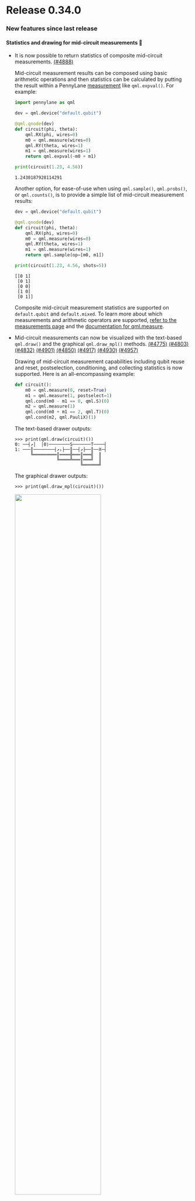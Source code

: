 <!-- orphan: true -->

# Release 0.34.0

<h3>New features since last release</h3>

<h4>Statistics and drawing for mid-circuit measurements 🎨</h4>

* It is now possible to return statistics of composite mid-circuit measurements.
  [(#4888)](https://github.com/PennyLaneAI/pennylane/pull/4888)

  Mid-circuit measurement results can be composed using basic arithmetic operations and then
  statistics can be calculated by putting the result within a PennyLane
  [measurement](https://docs.pennylane.ai/en/stable/introduction/measurements.html) like
  `qml.expval()`. For example:

  ```python
  import pennylane as qml

  dev = qml.device("default.qubit")

  @qml.qnode(dev)
  def circuit(phi, theta):
      qml.RX(phi, wires=0)
      m0 = qml.measure(wires=0)
      qml.RY(theta, wires=1)
      m1 = qml.measure(wires=1)
      return qml.expval(~m0 + m1)

  print(circuit(1.23, 4.56))
  ```
  ```
  1.2430187928114291
  ```

  Another option, for ease-of-use when using `qml.sample()`, `qml.probs()`, or `qml.counts()`, is to
  provide a simple list of mid-circuit measurement results:

  ```python
  dev = qml.device("default.qubit")

  @qml.qnode(dev)
  def circuit(phi, theta):
      qml.RX(phi, wires=0)
      m0 = qml.measure(wires=0)
      qml.RY(theta, wires=1)
      m1 = qml.measure(wires=1)
      return qml.sample(op=[m0, m1])

  print(circuit(1.23, 4.56, shots=5))
  ```

  ```
  [[0 1]
   [0 1]
   [0 0]
   [1 0]
   [0 1]]
  ```

  Composite mid-circuit measurement statistics are supported on `default.qubit` and `default.mixed`.
  To learn more about which measurements and arithmetic operators are supported,
  [refer to the measurements page](https://docs.pennylane.ai/en/stable/introduction/measurements.html) and the
  [documentation for qml.measure](https://docs.pennylane.ai/en/stable/code/api/pennylane.measure.html).

* Mid-circuit measurements can now be visualized with the text-based `qml.draw()` and the 
  graphical `qml.draw_mpl()` methods.
  [(#4775)](https://github.com/PennyLaneAI/pennylane/pull/4775)
  [(#4803)](https://github.com/PennyLaneAI/pennylane/pull/4803)
  [(#4832)](https://github.com/PennyLaneAI/pennylane/pull/4832)
  [(#4901)](https://github.com/PennyLaneAI/pennylane/pull/4901)
  [(#4850)](https://github.com/PennyLaneAI/pennylane/pull/4850)
  [(#4917)](https://github.com/PennyLaneAI/pennylane/pull/4917)
  [(#4930)](https://github.com/PennyLaneAI/pennylane/pull/4930)
  [(#4957)](https://github.com/PennyLaneAI/pennylane/pull/4957)

  Drawing of mid-circuit measurement capabilities including qubit reuse and reset,
  postselection, conditioning, and collecting statistics is now supported. Here 
  is an all-encompassing example:

  ```python
  def circuit():
      m0 = qml.measure(0, reset=True)
      m1 = qml.measure(1, postselect=1)
      qml.cond(m0 - m1 == 0, qml.S)(0)
      m2 = qml.measure(1)
      qml.cond(m0 + m1 == 2, qml.T)(0)
      qml.cond(m2, qml.PauliX)(1)
  ```
  
  The text-based drawer outputs:

  ```pycon
  >>> print(qml.draw(circuit)())
  0: ──┤↗│  │0⟩────────S───────T────┤  
  1: ───║────────┤↗₁├──║──┤↗├──║──X─┤  
        ╚═════════║════╬═══║═══╣  ║    
                  ╚════╩═══║═══╝  ║    
                           ╚══════╝    
  ```
  
  The graphical drawer outputs:

  ```pycon
  >>> print(qml.draw_mpl(circuit)())
  ```
  
  <img src="https://raw.githubusercontent.com/PennyLaneAI/pennylane/master/doc/_static/mid-circuit-measurement.png" width=70%/>

<h4>Catalyst is seamlessly integrated with PennyLane ⚗️</h4>

* Catalyst, our next-generation compilation framework, is now accessible within PennyLane,
  allowing you to more easily benefit from hybrid just-in-time (JIT) compilation.

  To access these features, simply install `pennylane-catalyst`:

  ```
  pip install pennylane-catalyst
  ```

  The [qml.compiler](https://docs.pennylane.ai/en/latest/code/qml_compiler.html) 
  module provides support for hybrid quantum-classical compilation. 
  [(#4692)](https://github.com/PennyLaneAI/pennylane/pull/4692)
  [(#4979)](https://github.com/PennyLaneAI/pennylane/pull/4979)

  Through the use of the `qml.qjit` decorator, entire workflows can be JIT
  compiled — including both quantum and classical processing — down to a machine binary on
  first-function execution. Subsequent calls to the compiled function will execute
  the previously-compiled binary, resulting in significant performance improvements.

  ```python
  import pennylane as qml

  dev = qml.device("lightning.qubit", wires=2)

  @qml.qjit
  @qml.qnode(dev)
  def circuit(theta):
      qml.Hadamard(wires=0)
      qml.RX(theta, wires=1)
      qml.CNOT(wires=[0,1])
      return qml.expval(qml.PauliZ(wires=1))
  ```

  ```pycon
  >>> circuit(0.5)  # the first call, compilation occurs here
  array(0.)
  >>> circuit(0.5)  # the precompiled quantum function is called
  array(0.)
  ```

  Currently, PennyLane supports the [Catalyst hybrid compiler](https://github.com/pennylaneai/catalyst)
  with the `qml.qjit` decorator. A significant benefit of Catalyst
  is the ability to preserve complex control flow around quantum operations — such as
  `if` statements and `for` loops, and including measurement feedback — during compilation,
  while continuing to support end-to-end autodifferentiation. 

* The following functions can now be used with the `qml.qjit` decorator: `qml.grad`, 
  `qml.jacobian`, `qml.vjp`, `qml.jvp`, and `qml.adjoint`.
  [(#4709)](https://github.com/PennyLaneAI/pennylane/pull/4709)
  [(#4724)](https://github.com/PennyLaneAI/pennylane/pull/4724)
  [(#4725)](https://github.com/PennyLaneAI/pennylane/pull/4725)
  [(#4726)](https://github.com/PennyLaneAI/pennylane/pull/4726)

  When `qml.grad` or `qml.jacobian` are used with `@qml.qjit`, they are patched to
  [catalyst.grad](https://docs.pennylane.ai/projects/catalyst/en/stable/code/api/catalyst.grad.html) and
  [catalyst.jacobian](https://docs.pennylane.ai/projects/catalyst/en/stable/code/api/catalyst.jacobian.html), 
  respectively.

  ``` python
  dev = qml.device("lightning.qubit", wires=1)

  @qml.qjit
  def workflow(x):

      @qml.qnode(dev)
      def circuit(x):
          qml.RX(np.pi * x[0], wires=0)
          qml.RY(x[1], wires=0)
          return qml.probs()

      g = qml.jacobian(circuit)

      return g(x)
  ```

  ``` pycon
  >>> workflow(np.array([2.0, 1.0]))
  array([[ 3.48786850e-16, -4.20735492e-01],
         [-8.71967125e-17,  4.20735492e-01]])
  ```

* JIT-compatible functionality for control flow has been added via `qml.for_loop`,
  `qml.while_loop`, and `qml.cond`.
  [(#4698)](https://github.com/PennyLaneAI/pennylane/pull/4698)
  [(#5006)](https://github.com/PennyLaneAI/pennylane/pull/5006)

  `qml.for_loop` and `qml.while_loop` can be deployed as decorators on functions that are the 
  body of the loop. The arguments to both follow typical conventions: 

  ```
  @qml.for_loop(lower_bound, upper_bound, step)
  ```

  ```
  @qml.while_loop(cond_function)
  ```

  Here is a concrete example with `qml.for_loop`:

  `qml.for_loop` and `qml.while_loop` can be deployed as decorators on functions that are the 
  body of the loop. The arguments to both follow typical conventions: 

  ```
  @qml.for_loop(lower_bound, upper_bound, step)
  ```

  ```
  @qml.while_loop(cond_function)
  ```

  Here is a concrete example with `qml.for_loop`:

  ``` python
  dev = qml.device("lightning.qubit", wires=1)

  @qml.qjit
  @qml.qnode(dev)
  def circuit(n: int, x: float):

      @qml.for_loop(0, n, 1)
      def loop_rx(i, x):
          # perform some work and update (some of) the arguments
          qml.RX(x, wires=0)

          # update the value of x for the next iteration
          return jnp.sin(x)

      # apply the for loop
      final_x = loop_rx(x)

      return qml.expval(qml.PauliZ(0)), final_x
  ```

  ``` pycon
  >>> circuit(7, 1.6)
  (array(0.97926626), array(0.55395718))
  ```

<h4>Decompose circuits into the Clifford+T gateset 🧩</h4>

* The new `qml.clifford_t_decomposition()` transform provides an approximate breakdown 
  of an input circuit into the [Clifford+T gateset](https://en.wikipedia.org/wiki/Clifford_gates).
  Behind the scenes, this decomposition is enacted via the `sk_decomposition()` 
  function using the Solovay-Kitaev algorithm.
  [(#4801)](https://github.com/PennyLaneAI/pennylane/pull/4801)
  [(#4802)](https://github.com/PennyLaneAI/pennylane/pull/4802)

  The Solovay-Kitaev algorithm *approximately* decomposes a quantum circuit into the Clifford+T
  gateset. To account for this, a desired total circuit decomposition error, `epsilon`, must be 
  specified when using `qml.clifford_t_decomposition`:

  ``` python
  dev = qml.device("default.qubit")

  @qml.qnode(dev)
  def circuit():
      qml.RX(1.1, 0)
      return qml.state()

  circuit = qml.clifford_t_decomposition(circuit, epsilon=0.1)
  ```
  
  ``` pycon
  >>> print(qml.draw(circuit)())
  0: ──T†──H──T†──H──T──H──T──H──T──H──T──H──T†──H──T†──T†──H──T†──H──T──H──T──H──T──H──T──H──T†──H

  ───T†──H──T──H──GlobalPhase(0.39)─┤
  ```

  The resource requirements of this circuit can also be evaluated:

  ```pycon
  >>> with qml.Tracker(dev) as tracker:
  ...     circuit()
  >>> resources_lst = tracker.history["resources"]
  >>> resources_lst[0]
  wires: 1
  gates: 34
  depth: 34
  shots: Shots(total=None)
  gate_types:
  {'Adjoint(T)': 8, 'Hadamard': 16, 'T': 9, 'GlobalPhase': 1}
  gate_sizes:
  {1: 33, 0: 1}
  ```

<h4>Use an iterative approach for quantum phase estimation 🔄</h4>

* [Iterative Quantum Phase Estimation](https://arxiv.org/pdf/quant-ph/0610214.pdf)
  is now available with `qml.iterative_qpe`.
  [(#4804)](https://github.com/PennyLaneAI/pennylane/pull/4804)

  The subroutine can be used similarly to mid-circuit measurements:

  ```python
  import pennylane as qml

  dev = qml.device("default.qubit", shots=5)

  @qml.qnode(dev)
  def circuit():

    # Initial state
    qml.PauliX(wires=[0])

    # Iterative QPE
    measurements = qml.iterative_qpe(qml.RZ(2., wires=[0]), ancilla=[1], iters=3)

    return [qml.sample(op=meas) for meas in measurements]
  ```

  ```pycon
  >>> print(circuit())
  [array([0, 0, 0, 0, 0]), array([1, 0, 0, 0, 0]), array([0, 1, 1, 1, 1])]
  ```

  The :math:`i`-th element in the list refers to the 5 samples generated by the :math:`i`-th measurement of the algorithm.

<h3>Improvements 🛠</h3>

<h4>Community contributions 🥳</h4>

* The `+=` operand can now be used with a `PauliSentence`, which has also provides
  a performance boost.
  [(#4662)](https://github.com/PennyLaneAI/pennylane/pull/4662)

* The Approximate Quantum Fourier Transform (AQFT) is now available with `qml.AQFT`.
  [(#4715)](https://github.com/PennyLaneAI/pennylane/pull/4715)

* `qml.draw` and `qml.draw_mpl` now render operator IDs.
  [(#4749)](https://github.com/PennyLaneAI/pennylane/pull/4749)

  The ID can be specified as a keyword argument when instantiating an operator:

  ```pycon
  >>> def circuit():
  ...     qml.RX(0.123, id="data", wires=0)
  >>> print(qml.draw(circuit)())
  0: ──RX(0.12,"data")─┤  
  ```

* Non-parametric operators such as `Barrier`, `Snapshot`, and `Wirecut` have been grouped together and moved to `pennylane/ops/meta.py`.
  Additionally, the relevant tests have been organized and placed in a new file, `tests/ops/test_meta.py`.
  [(#4789)](https://github.com/PennyLaneAI/pennylane/pull/4789)

* The `TRX`, `TRY`, and `TRZ` operators are now differentiable via backpropagation on `default.qutrit`.
  [(#4790)](https://github.com/PennyLaneAI/pennylane/pull/4790)

* The function `qml.equal` now supports `ControlledSequence` operators.
  [(#4829)](https://github.com/PennyLaneAI/pennylane/pull/4829)

* XZX decomposition has been added to the list of supported single-qubit unitary decompositions.
  [(#4862)](https://github.com/PennyLaneAI/pennylane/pull/4862)

* `==` and `!=` operands can now be used with `TransformProgram` and `TransformContainers` instances.
  [(#4858)](https://github.com/PennyLaneAI/pennylane/pull/4858)

* A `qutrit_mixed` module has been added to `qml.devices` to store helper functions for a future qutrit 
  mixed-state device. A function called `create_initial_state` has been added to this module that creates 
  device-compatible initial states.
  [(#4861)](https://github.com/PennyLaneAI/pennylane/pull/4861)

* The function `qml.Snapshot` now supports arbitrary state-based measurements (i.e., measurements of type `StateMeasurement`).
  [(#4876)](https://github.com/PennyLaneAI/pennylane/pull/4908)

* `qml.equal` now supports the comparison of `QuantumScript` and `BasisRotation` objects.
  [(#4902)](https://github.com/PennyLaneAI/pennylane/pull/4902)
  [(#4919)](https://github.com/PennyLaneAI/pennylane/pull/4919)

* The function `qml.draw_mpl` now accept a keyword argument `fig` to specify the output figure window.
  [(#4956)](https://github.com/PennyLaneAI/pennylane/pull/4956)

<h4>Better support for batching</h4>

* `qml.AmplitudeEmbedding` now supports batching when used with Tensorflow.
  [(#4818)](https://github.com/PennyLaneAI/pennylane/pull/4818)

* `default.qubit` can now evolve already batched states with `qml.pulse.ParametrizedEvolution`.
  [(#4863)](https://github.com/PennyLaneAI/pennylane/pull/4863)

* `qml.ArbitraryUnitary` now supports batching.
  [(#4745)](https://github.com/PennyLaneAI/pennylane/pull/4745)

* Operator and tape batch sizes are evaluated lazily, helping run expensive computations less frequently
  and an issue with Tensorflow pre-computing batch sizes.
  [(#4911)](https://github.com/PennyLaneAI/pennylane/pull/4911)

<h4>Performance improvements and benchmarking</h4>

* Autograd, PyTorch, and JAX can now use vector-Jacobian products (VJPs) provided by the device from the new device API. If a device provides
  a VJP, this can be selected by providing `device_vjp=True` to a QNode or `qml.execute`.
  [(#4935)](https://github.com/PennyLaneAI/pennylane/pull/4935)
  [(#4557)](https://github.com/PennyLaneAI/pennylane/pull/4557)
  [(#4654)](https://github.com/PennyLaneAI/pennylane/pull/4654)
  [(#4878)](https://github.com/PennyLaneAI/pennylane/pull/4878)
  [(#4841)](https://github.com/PennyLaneAI/pennylane/pull/4841)

  ```pycon
  >>> dev = qml.device('default.qubit')
  >>> @qml.qnode(dev, diff_method="adjoint", device_vjp=True)
  >>> def circuit(x):
  ...     qml.RX(x, wires=0)
  ...     return qml.expval(qml.PauliZ(0))
  >>> with dev.tracker:
  ...     g = qml.grad(circuit)(qml.numpy.array(0.1))
  >>> dev.tracker.totals
  {'batches': 1, 'simulations': 1, 'executions': 1, 'vjp_batches': 1, 'vjps': 1}
  >>> g
  -0.09983341664682815
  ```

* `qml.expval` with large `Hamiltonian` objects is now faster and has a significantly lower memory footprint (and constant with respect to the number of `Hamiltonian` terms) when the `Hamiltonian` is a `PauliSentence`. This is due to the introduction of a specialized `dot` method in the `PauliSentence` class which performs `PauliSentence`-`state` products.
  [(#4839)](https://github.com/PennyLaneAI/pennylane/pull/4839)

* `default.qubit` no longer uses a dense matrix for `MultiControlledX` for more than 8 operation wires.
  [(#4673)](https://github.com/PennyLaneAI/pennylane/pull/4673)

* Some relevant Pytests have been updated to enable its use as a suite of benchmarks.
  [(#4703)](https://github.com/PennyLaneAI/pennylane/pull/4703)

* `default.qubit` now applies `GroverOperator` faster by not using its matrix representation but a
  custom rule for `apply_operation`. Also, the matrix representation of `GroverOperator` now runs faster.
  [(#4666)](https://github.com/PennyLaneAI/pennylane/pull/4666)

* A new pipeline to run benchmarks and plot graphs comparing with a fixed reference has been added. This pipeline will run on a schedule and can be activated on a PR with the label `ci:run_benchmarks`.
  [(#4741)](https://github.com/PennyLaneAI/pennylane/pull/4741)

* `default.qubit` now supports adjoint differentiation for arbitrary diagonal state-based measurements.
  [(#4865)](https://github.com/PennyLaneAI/pennylane/pull/4865)

* The benchmarks pipeline has been expanded to export all benchmark data to a single JSON file and a CSV file with runtimes. This includes all references and local benchmarks.
  [(#4873)](https://github.com/PennyLaneAI/pennylane/pull/4873)

<h4>Final phase of updates to transforms</h4>

* `qml.quantum_monte_carlo` and `qml.simplify` now use the new transform system.
  [(#4708)](https://github.com/PennyLaneAI/pennylane/pull/4708/)
  [(#4949)](https://github.com/PennyLaneAI/pennylane/pull/4949)

* The formal requirement that type hinting be provided when using
  the `qml.transform` decorator has been removed. Type hinting can still
  be used, but is now optional. Please use a type checker such as
  [mypy](https://github.com/python/mypy) if you wish to ensure types are
  being passed correctly.
  [(#4942)](https://github.com/PennyLaneAI/pennylane/pull/4942/)

<h4>Other improvements</h4>

* Add PyTree-serialization interface for the `Wires` class.
  [(#4998)](https://github.com/PennyLaneAI/pennylane/pull/4998)

* PennyLane now supports Python 3.12.
  [(#4985)](https://github.com/PennyLaneAI/pennylane/pull/4985)

* `SampleMeasurement` now has an optional method `process_counts` for computing the measurement results from a counts
  dictionary.
  [(#4941)](https://github.com/PennyLaneAI/pennylane/pull/4941/)

* A new function called `ops.functions.assert_valid` has been added for checking if an `Operator` class is defined correctly.
  [(#4764)](https://github.com/PennyLaneAI/pennylane/pull/4764)

* `Shots` objects can now be multiplied by scalar values.
  [(#4913)](https://github.com/PennyLaneAI/pennylane/pull/4913)

* `GlobalPhase` now decomposes to nothing in case devices do not support global phases.
  [(#4855)](https://github.com/PennyLaneAI/pennylane/pull/4855)

* Custom operations can now provide their matrix directly through the `Operator.matrix()` method
  without needing to update the `has_matrix` property. `has_matrix` will now automatically be
  `True` if `Operator.matrix` is overridden, even if
  `Operator.compute_matrix` is not.
  [(#4844)](https://github.com/PennyLaneAI/pennylane/pull/4844)

* The logic for re-arranging states before returning them has been improved.
  [(#4817)](https://github.com/PennyLaneAI/pennylane/pull/4817)

* When multiplying `SparseHamiltonian`s by a scalar value, the result now stays as a
  `SparseHamiltonian`.
  [(#4828)](https://github.com/PennyLaneAI/pennylane/pull/4828)

* `trainable_params` can now be set upon initialization of a `QuantumScript` instead of having to set the
  parameter after initialization.
  [(#4877)](https://github.com/PennyLaneAI/pennylane/pull/4877)

* `default.qubit` now calculates the expectation value of `Hermitian` operators in a differentiable manner.
  [(#4866)](https://github.com/PennyLaneAI/pennylane/pull/4866)

* The `rot` decomposition now has support for returning a global phase.
  [(#4869)](https://github.com/PennyLaneAI/pennylane/pull/4869)

* The `"pennylane_sketch"` MPL-drawer style has been added. This is the same as the `"pennylane"`
  style, but with sketch-style lines.
  [(#4880)](https://github.com/PennyLaneAI/pennylane/pull/4880)

* Operators now define a `pauli_rep` property, an instance of `PauliSentence`, defaulting
  to `None` if the operator has not defined it (or has no definition in the Pauli basis).
  [(#4915)](https://github.com/PennyLaneAI/pennylane/pull/4915)

* `qml.ShotAdaptiveOptimizer` can now use a multinomial distribution for spreading shots across
  the terms of a Hamiltonian measured in a QNode. Note that this is equivalent to what can be
  done with `qml.ExpvalCost`, but this is the preferred method because `ExpvalCost` is deprecated.
  [(#4896)](https://github.com/PennyLaneAI/pennylane/pull/4896)

* Decomposition of `qml.PhaseShift` now uses `qml.GlobalPhase` for retaining the global phase information. 
  [(#4657)](https://github.com/PennyLaneAI/pennylane/pull/4657)
  [(#4947)](https://github.com/PennyLaneAI/pennylane/pull/4947)

* `qml.equal` for `Controlled` operators no longer returns `False` when equivalent but 
  differently-ordered sets of control wires and control values are compared.
  [(#4944)](https://github.com/PennyLaneAI/pennylane/pull/4944)

* All PennyLane `Operator` subclasses are automatically tested by `ops.functions.assert_valid` to ensure
  that they follow PennyLane `Operator` standards.
  [(#4922)](https://github.com/PennyLaneAI/pennylane/pull/4922)

* Probability measurements can now be calculated from a `counts` dictionary with the addition of a 
  `process_counts` method in the `ProbabilityMP` class.
  [(#4952)](https://github.com/PennyLaneAI/pennylane/pull/4952)

* `ClassicalShadow.entropy` now uses the algorithm outlined in 
  [1106.5458](https://arxiv.org/abs/1106.5458) to project the approximate density matrix
  (with potentially negative eigenvalues) onto the closest valid density matrix.
  [(#4959)](https://github.com/PennyLaneAI/pennylane/pull/4959)

* The `ControlledSequence.compute_decomposition` default now decomposes the `Pow` operators, 
  improving compatibility with machine learning interfaces. 
  [(#4995)](https://github.com/PennyLaneAI/pennylane/pull/4995)

<h3>Breaking changes 💔</h3>

* The function `qml.transforms.classical_jacobian` has been moved to the gradients module
  and is now accessible as `qml.gradients.classical_jacobian`.
  [(#4900)](https://github.com/PennyLaneAI/pennylane/pull/4900)

* The transforms submodule `qml.transforms.qcut` is now its own module: `qml.qcut`.
  [(#4819)](https://github.com/PennyLaneAI/pennylane/pull/4819)

* The decomposition of `GroverOperator` now has an additional global phase operation.
  [(#4666)](https://github.com/PennyLaneAI/pennylane/pull/4666)

* `qml.cond` and the `Conditional` operation have been moved from the `transforms` folder to the `ops/op_math` folder.
  `qml.transforms.Conditional` will now be available as `qml.ops.Conditional`.
  [(#4860)](https://github.com/PennyLaneAI/pennylane/pull/4860)

* The `prep` keyword argument has been removed from `QuantumScript` and `QuantumTape`.
  `StatePrepBase` operations should be placed at the beginning of the `ops` list instead.
  [(#4756)](https://github.com/PennyLaneAI/pennylane/pull/4756)

* `qml.gradients.pulse_generator` is now named `qml.gradients.pulse_odegen` to adhere to paper naming conventions.
  [(#4769)](https://github.com/PennyLaneAI/pennylane/pull/4769)

* Specifying `control_values` passed to `qml.ctrl` as a string is no longer supported.
  [(#4816)](https://github.com/PennyLaneAI/pennylane/pull/4816)

* The `rot` decomposition will now normalize its rotation angles to the range `[0, 4pi]` for consistency
  [(#4869)](https://github.com/PennyLaneAI/pennylane/pull/4869)

* `QuantumScript.graph` is now built using `tape.measurements` instead of `tape.observables`
  because it depended on the now-deprecated `Observable.return_type` property.
  [(#4762)](https://github.com/PennyLaneAI/pennylane/pull/4762)

* The `"pennylane"` MPL-drawer style now draws straight lines instead of sketch-style lines.
  [(#4880)](https://github.com/PennyLaneAI/pennylane/pull/4880)

* The default value for the `term_sampling` argument of `ShotAdaptiveOptimizer` is now
  `None` instead of `"weighted_random_sampling"`.
  [(#4896)](https://github.com/PennyLaneAI/pennylane/pull/4896)

<h3>Deprecations 👋</h3>

* `single_tape_transform`, `batch_transform`, `qfunc_transform`, and `op_transform` are deprecated.
  Use the new `qml.transform` function instead.
  [(#4774)](https://github.com/PennyLaneAI/pennylane/pull/4774)

* `Observable.return_type` is deprecated. Instead, you should inspect the type
  of the surrounding measurement process.
  [(#4762)](https://github.com/PennyLaneAI/pennylane/pull/4762)
  [(#4798)](https://github.com/PennyLaneAI/pennylane/pull/4798)

* All deprecations now raise a `qml.PennyLaneDeprecationWarning` instead of a `UserWarning`.
  [(#4814)](https://github.com/PennyLaneAI/pennylane/pull/4814)

* `QuantumScript.is_sampled` and `QuantumScript.all_sampled` are deprecated.
  Users should now validate these properties manually.
  [(#4773)](https://github.com/PennyLaneAI/pennylane/pull/4773)

* With an algorithmic improvement to `ClassicalShadow.entropy`, the keyword `atol`
  becomes obsolete and will be removed in v0.35.
  [(#4959)](https://github.com/PennyLaneAI/pennylane/pull/4959)

<h3>Documentation 📝</h3>

* Documentation for unitaries and operations' decompositions has been moved from `qml.transforms` to `qml.ops.ops_math`.
  [(#4906)](https://github.com/PennyLaneAI/pennylane/pull/4906)

* Documentation for `qml.metric_tensor` and `qml.adjoint_metric_tensor` and `qml.transforms.classical_jacobian`
  is now accessible via the gradients API page `qml.gradients` in the documentation.
  [(#4900)](https://github.com/PennyLaneAI/pennylane/pull/4900)

* Documentation for `qml.specs` has been moved to the `resource` module.
  [(#4904)](https://github.com/PennyLaneAI/pennylane/pull/4904)

* Documentation for QCut has been moved to its own API page: `qml.qcut`.
  [(#4819)](https://github.com/PennyLaneAI/pennylane/pull/4819)

* The documentation page for `qml.measurements` now links top-level accessible functions (e.g., `qml.expval`) 
  to their top-level pages rather than their module-level pages (e.g., `qml.measurements.expval`).
  [(#4750)](https://github.com/PennyLaneAI/pennylane/pull/4750)

* Information for the documentation of `qml.matrix` about wire ordering has been added for using `qml.matrix` on a
  QNode which uses a device with `device.wires=None`.
  [(#4874)](https://github.com/PennyLaneAI/pennylane/pull/4874)

<h3>Bug fixes 🐛</h3>

* `TransformDispatcher` now stops queuing when performing the transform when applying it to a qfunc.
  Only the output of the transform will be queued.
  [(#4983)](https://github.com/PennyLaneAI/pennylane/pull/4983)

* `qml.map_wires` now works properly with `qml.cond` and `qml.measure`.
  [(#4884)](https://github.com/PennyLaneAI/pennylane/pull/4884)

* `Pow` operators are now picklable.
  [(#4966)](https://github.com/PennyLaneAI/pennylane/pull/4966)

* Finite differences and SPSA can now be used with tensorflow-autograph on setups that were seeing a bus error.
  [(#4961)](https://github.com/PennyLaneAI/pennylane/pull/4961)

* `qml.cond` no longer incorrectly queues operators used arguments.
  [(#4948)](https://github.com/PennyLaneAI/pennylane/pull/4948)

* `Attribute` objects now return `False` instead of raising a `TypeError` when checking if an object is inside
  the set.
  [(#4933)](https://github.com/PennyLaneAI/pennylane/pull/4933)

* Fixed a bug where the parameter-shift rule of `qml.ctrl(op)` was wrong if `op` had a generator
  that has two or more eigenvalues and is stored as a `SparseHamiltonian`.
  [(#4899)](https://github.com/PennyLaneAI/pennylane/pull/4899)

* Fixed a bug where trainable parameters in the post-processing of finite-differences were incorrect for JAX when applying
  the transform directly on a QNode.
  [(#4879)](https://github.com/PennyLaneAI/pennylane/pull/4879)

* `qml.grad` and `qml.jacobian` now explicitly raise errors if trainable parameters are integers.
  [(#4836)](https://github.com/PennyLaneAI/pennylane/pull/4836)

* JAX-JIT now works with shot vectors.
  [(#4772)](https://github.com/PennyLaneAI/pennylane/pull/4772/)

* JAX can now differentiate a batch of circuits where one tape does not have trainable parameters.
  [(#4837)](https://github.com/PennyLaneAI/pennylane/pull/4837)

* The decomposition of `GroverOperator` now has the same global phase as its matrix.
  [(#4666)](https://github.com/PennyLaneAI/pennylane/pull/4666)

* The `tape.to_openqasm` method no longer mistakenly includes interface information in the parameter
  string when converting tapes using non-NumPy interfaces.
  [(#4849)](https://github.com/PennyLaneAI/pennylane/pull/4849)

* `qml.defer_measurements` now correctly transforms circuits when terminal measurements include wires
  used in mid-circuit measurements.
  [(#4787)](https://github.com/PennyLaneAI/pennylane/pull/4787)

* Fixed a bug where the adjoint differentiation method would fail if
  an operation that has a parameter with `grad_method=None` is present.
  [(#4820)](https://github.com/PennyLaneAI/pennylane/pull/4820)

* `MottonenStatePreparation` and `BasisStatePreparation` now raise an error when decomposing a broadcasted state vector.
  [(#4767)](https://github.com/PennyLaneAI/pennylane/pull/4767)

* Gradient transforms now work with overridden shot vectors and `default.qubit`.
  [(#4795)](https://github.com/PennyLaneAI/pennylane/pull/4795)

* Any `ScalarSymbolicOp`, like `Evolution`, now states that it has a matrix if the target
  is a `Hamiltonian`.
  [(#4768)](https://github.com/PennyLaneAI/pennylane/pull/4768)

* In `default.qubit`, initial states are now initialized with the simulator's wire order, not the circuit's
  wire order.
  [(#4781)](https://github.com/PennyLaneAI/pennylane/pull/4781)

* `qml.compile` will now always decompose to `expand_depth`, even if a target basis set is not specified.
  [(#4800)](https://github.com/PennyLaneAI/pennylane/pull/4800)

* `qml.transforms.transpile` can now handle measurements that are broadcasted onto all wires.
  [(#4793)](https://github.com/PennyLaneAI/pennylane/pull/4793)

* Parametrized circuits whose operators do not act on all wires return PennyLane tensors instead of NumPy arrays, as
  expected.
  [(#4811)](https://github.com/PennyLaneAI/pennylane/pull/4811)
  [(#4817)](https://github.com/PennyLaneAI/pennylane/pull/4817)

* `qml.transforms.merge_amplitude_embedding` no longer depends on queuing, allowing it to work as expected
  with QNodes.
  [(#4831)](https://github.com/PennyLaneAI/pennylane/pull/4831)

* `qml.pow(op)` and `qml.QubitUnitary.pow()` now also work with Tensorflow data raised to an
  integer power.
  [(#4827)](https://github.com/PennyLaneAI/pennylane/pull/4827)

* The text drawer has been fixed to correctly label `qml.qinfo` measurements, as well as `qml.classical_shadow`
  `qml.shadow_expval`.
  [(#4803)](https://github.com/PennyLaneAI/pennylane/pull/4803)

* Removed an implicit assumption that an empty `PauliSentence` gets treated as identity under 
  multiplication.
  [(#4887)](https://github.com/PennyLaneAI/pennylane/pull/4887)

* Using a `CNOT` or `PauliZ` operation with large batched states and the Tensorflow
  interface no longer raises an unexpected error.
  [(#4889)](https://github.com/PennyLaneAI/pennylane/pull/4889)

* `qml.map_wires` no longer fails when mapping nested quantum tapes.
  [(#4901)](https://github.com/PennyLaneAI/pennylane/pull/4901)

* Conversion of circuits to openqasm now decomposes to a depth of 10, allowing support 
  for operators requiring more than 2 iterations of decomposition, such as the `ApproxTimeEvolution` gate.
  [(#4951)](https://github.com/PennyLaneAI/pennylane/pull/4951)

* `MPLDrawer` does not add the bonus space for classical wires when no classical wires are present.
  [(#4987)](https://github.com/PennyLaneAI/pennylane/pull/4987)

* `Projector` now works with parameter-broadcasting.
  [(#4993)](https://github.com/PennyLaneAI/pennylane/pull/4993)
  
* The jax-jit interface can now be used with float32 mode.
  [(#4990)](https://github.com/PennyLaneAI/pennylane/pull/4990)

* Keras models with a `qnn.KerasLayer` no longer fail to save and load weights
  properly when they are named "weights".
  [(#5008)](https://github.com/PennyLaneAI/pennylane/pull/5008)

<h3>Contributors ✍️</h3>

This release contains contributions from (in alphabetical order):

Guillermo Alonso,
Ali Asadi,
Utkarsh Azad,
Gabriel Bottrill,
Thomas Bromley,
Astral Cai,
Minh Chau,
Isaac De Vlugt,
Amintor Dusko,
Pieter Eendebak,
Lillian Frederiksen,
Pietropaolo Frisoni,
Josh Izaac,
Juan Giraldo,
Emiliano Godinez Ramirez,
Ankit Khandelwal,
Korbinian Kottmann,
Christina Lee,
Vincent Michaud-Rioux,
Anurav Modak,
Romain Moyard,
Mudit Pandey,
Matthew Silverman,
Jay Soni,
David Wierichs,
Justin Woodring,
Sergei Mironov.
